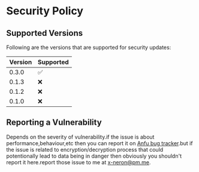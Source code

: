 # Security Policy

## Supported Versions

Following are the versions that are supported for security updates:

| Version | Supported          |
| ------- | ------------------ |
| 0.3.0   | :white_check_mark: |
| 0.1.3   | :x:                |
| 0.1.2   | :x:                |
| 0.1.0   | :x:                |

## Reporting a Vulnerability

Depends on the severity of vulnerability.if the issue is about performance,behaviour,etc then you can report it on [Anfu bug tracker](https://github.com/Justaus3r/Anfu/issues).but 
if the issue is related to encryption/decryption process that could potentionally lead to data being in danger then obviously you shouldn't report it here.report those issue to me at x-neron@pm.me.
